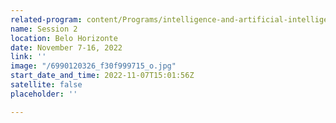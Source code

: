 ```yaml
---
related-program: content/Programs/intelligence-and-artificial-intelligence.md
name: Session 2
location: Belo Horizonte
date: November 7-16, 2022
link: ''
image: "/6990120326_f30f999715_o.jpg"
start_date_and_time: 2022-11-07T15:01:56Z
satellite: false
placeholder: ''

---
```

